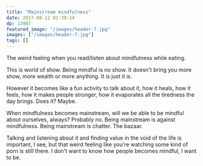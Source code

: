 ```yaml
---
title: "Mainstream mindfulness"
date: 2017-08-12 02:39:14
dp: 13907
featured_image: "/images/header-7.jpg"
images: ["/images/header-7.jpg"]
tags: []
---
```




The weird feeling when you read/listen about mindfulness while eating.

This is world of show. Being mindful is no show. It doesn't bring you more show,
more wealth or more anything. It is just it is.

However it becomes like a fun activity to talk about it, how it heals, how it
feels, how it makes people stronger, how it evaporates all the tiredness the day
brings. Does it? Maybe.

When mindfulness becomes mainstream, will we be able to be mindful about
ourselves, always? Probably no. Being mainstream is against mindfulness. Being
mainstream is chatter. The bazaar.

Talking and listening about it and finding value in the void of the life is
important, I see, but that weird feeling like you're watching some kind of porn
is still there. I don't want to know how people becomes mindful, I want to be. 

